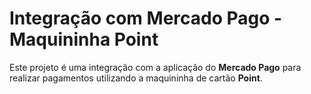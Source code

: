 # Integração com Mercado Pago - Maquininha Point

Este projeto é uma integração com a aplicação do **Mercado Pago** para realizar pagamentos utilizando a maquininha de cartão **Point**.
